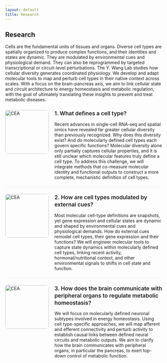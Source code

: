 ```yaml
---
layout: default
title: Research
---
```


## Research
<div class="research-container">
  <div class="research-description">
      <p>Cells are the fundamental units of tissues and organs. Diverse cell types are spatially organized to produce complex functions, and their identities and states are dynamic. They are modulated by environmental cues and physiological demand. They can also be reprogrammed by targeted transcriptional or circuit-level perturbations. The Y. Wang Lab studies how cellular diversity generates coordinated physiology. We develop and adapt molecular tools to map and perturb cell types in their native context across scales. With a focus on the brain-pancreas axis, we aim to link cellular state and circuit architecture to energy homeostasis and metabolic regulation, with the goal of ultimately translating these insights to prevent and treat metabolic diseases.</p>
  </div>
</div>

<style>
  .Lab-Publications {
  margin-top: 25px;   /* space above the first item */
}
  /* Container: vertical space between items */
  .Lab-Publications {
    display: grid;
    gap: 22px; /* space between articles */
  }

  /* Row: image left, text right */
  .Lab-Publications > article {
    display: flex;
    align-items: flex-start;
    column-gap: 18px; /* space between image and text */
    padding-bottom: 8px;
    border-bottom: 1px solid #eee;
  }
  .Lab-Publications > article:last-child { border-bottom: 0; }

  /* Thumbnail sizing (choose ONE of the two height rules) */
  .Lab-Publications > article > img {
    flex: 0 0 140px;
    width: 140px;
    /* Option A: square thumbs (consistent look) */
    height: 140px; object-fit: cover;
    /* Option B: natural aspect ratio — uncomment next line and remove height above */
    /* height: auto; */
    display: block; max-width: none; border-radius: 8px;
  }

  /* Text column */
  .Lab-Publications > article > .text { flex: 1; min-width: 0; }

  /* Smaller title */
  .Lab-Publications .text h3 {
    font-size: 1.1rem;       /* tweak to 0.95–1.1rem as you like */
    line-height: 1.3;
    margin: 0 0 0.3rem;
    font-weight: 600;
  }

  /* Optional: make links a touch subtler */
  .Lab-Publications .text a { text-decoration: underline; }
</style>


<div class="Lab-Publications">
  <article>
    <img src="{{ '/imgs/research/q1.jpg' | relative_url }}" alt="CEA" loading="lazy" >
    <div class="text">
      <h3>1. What defines a cell type?</h3>
      <p>Recent advances in single-cell RNA-seq and spatial omics have revealed far greater cellular diversity than previously recognized. Why does this diversity exist? And do molecularly defined cell types each govern specific functions? Molecular diversity alone only partially captures cellular properties, and it is still unclear which molecular features truly define a cell type. To address this challenge, we will integrate methods that co-measure molecular identity and functional outputs to construct a more complete, mechanistic definition of cell types.</p>
    </div>
  </article>
  <article>
    <img src="{{ '/imgs/research/q2.avif' | relative_url }}" alt="CEA" loading="lazy" >
    <div class="text">
      <h3>2. How are cell types modulated by external cues? </h3>
      <p>Most molecular cell-type definitions are snapshots, yet gene expression and cellular states are dynamic and shaped by environmental cues and physiological demands. How do external cues remodel cell types, their gene expression and their functions? We will engineer molecular tools to capture state dynamics within molecularly defined cell types, linking recent activity, hormonal/nutritional context, and other environmental signals to shifts in cell state and function.</p>
    </div>
  </article>
  <article>
    <img src="{{ '/imgs/research/q3_V2.avif' | relative_url }}" alt="CEA" loading="lazy" >
    <div class="text">
      <h3>3. How does the brain communicate with peripheral organs to regulate metabolic homeostasis? </h3>
      <p>We will focus on molecularly defined neuronal subtypes involved in energy homeostasis. Using cell type-specific approaches, we will map afferent and efferent connectivity and perturb activity to establish causal links between defined neural circuits and metabolic outputs. We aim to clarify how the brain communicates with peripheral organs, in particular the pancreas, to exert top-down control of metabolic function.</p>
    </div>
  </article>
</div>